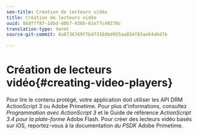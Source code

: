 ```yaml
---
seo-title: Création de lecteurs vidéo
title: Création de lecteurs vidéo
uuid: 86dfff87-1dbd-40b7-936b-61e77c40270c
translation-type: tm+mt
source-git-commit: da8736769f7b47318dbd955aa854f83ae64d6d7b

---
```



# Création de lecteurs vidéo{#creating-video-players}

Pour lire le contenu protégé, votre application doit utiliser les API DRM ActionScript 3 ou Adobe Primetime. Pour plus d&#39;informations, consultez *Programmation avec ActionScript 3* et le Guide de référence *ActionScript 3.4 pour la plate-forme* Adobe Flash. Pour créer des lecteurs vidéo basés sur iOS, reportez-vous à la documentation *du PSDK* Adobe Primetime.

